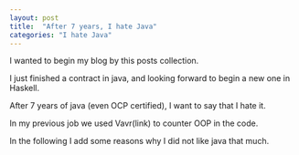 ```yaml
---
layout: post
title:  "After 7 years, I hate Java"
categories: "I hate Java"
---
```


I wanted to begin my blog by this posts collection.

I just finished a contract in java, and looking forward to begin a new one in Haskell.

After 7 years of java (even OCP certified), I want to say that I hate it.

In my previous job we used Vavr(link) to counter OOP in the code.

In the following I add some reasons why I did not like java that much.

